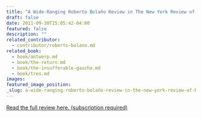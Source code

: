 ```yaml
---
title: "A Wide-Ranging Roberto Bolaño Review in The New York Review of Books"
draft: false
date: 2011-09-30T15:05:42-04:00
featured: false
description: ""
related_contributor:
  - contributor/roberto-bolano.md
related_book:
  - book/antwerp.md
  - book/the-return.md
  - book/the-insufferable-gaucho.md
  - book/tres.md
images:
featured_image_position: 
_slug: a-wide-ranging-roberto-bolaño-review-in-the-new-york-review-of-books
---
```


[Read the full review here. (subscription required)](http://www.nybooks.com/articles/archives/2011/oct/13/roberto-bolano-edge-precipice/)


